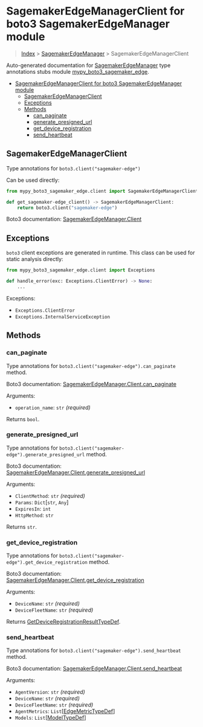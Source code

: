 # SagemakerEdgeManagerClient for boto3 SagemakerEdgeManager module

> [Index](..) > [SagemakerEdgeManager](.) > SagemakerEdgeManagerClient

Auto-generated documentation for
[SagemakerEdgeManager](https://boto3.amazonaws.com/v1/documentation/api/1.17.75/reference/services/sagemaker-edge.html#SagemakerEdgeManager)
type annotations stubs module
[mypy_boto3_sagemaker_edge](https://pypi.org/project/mypy-boto3-sagemaker-edge/).

- [SagemakerEdgeManagerClient for boto3 SagemakerEdgeManager module](#sagemakeredgemanagerclient-for-boto3-sagemakeredgemanager-module)
  - [SagemakerEdgeManagerClient](#sagemakeredgemanagerclient)
  - [Exceptions](#exceptions)
  - [Methods](#methods)
    - [can_paginate](#can_paginate)
    - [generate_presigned_url](#generate_presigned_url)
    - [get_device_registration](#get_device_registration)
    - [send_heartbeat](#send_heartbeat)

## SagemakerEdgeManagerClient

Type annotations for `boto3.client("sagemaker-edge")`

Can be used directly:

```python
from mypy_boto3_sagemaker_edge.client import SagemakerEdgeManagerClient

def get_sagemaker-edge_client() -> SagemakerEdgeManagerClient:
    return boto3.client("sagemaker-edge")
```

Boto3 documentation:
[SagemakerEdgeManager.Client](https://boto3.amazonaws.com/v1/documentation/api/1.17.75/reference/services/sagemaker-edge.html#SagemakerEdgeManager.Client)

## Exceptions

`boto3` client exceptions are generated in runtime. This class can be used for
static analysis directly:

```python
from mypy_boto3_sagemaker_edge.client import Exceptions

def handle_error(exc: Exceptions.ClientError) -> None:
    ...
```

Exceptions:

- `Exceptions.ClientError`
- `Exceptions.InternalServiceException`

## Methods

### can_paginate

Type annotations for `boto3.client("sagemaker-edge").can_paginate` method.

Boto3 documentation:
[SagemakerEdgeManager.Client.can_paginate](https://boto3.amazonaws.com/v1/documentation/api/1.17.75/reference/services/sagemaker-edge.html#SagemakerEdgeManager.Client.can_paginate)

Arguments:

- `operation_name`: `str` *(required)*

Returns `bool`.

### generate_presigned_url

Type annotations for `boto3.client("sagemaker-edge").generate_presigned_url`
method.

Boto3 documentation:
[SagemakerEdgeManager.Client.generate_presigned_url](https://boto3.amazonaws.com/v1/documentation/api/1.17.75/reference/services/sagemaker-edge.html#SagemakerEdgeManager.Client.generate_presigned_url)

Arguments:

- `ClientMethod`: `str` *(required)*
- `Params`: `Dict`\[`str`, `Any`\]
- `ExpiresIn`: `int`
- `HttpMethod`: `str`

Returns `str`.

### get_device_registration

Type annotations for `boto3.client("sagemaker-edge").get_device_registration`
method.

Boto3 documentation:
[SagemakerEdgeManager.Client.get_device_registration](https://boto3.amazonaws.com/v1/documentation/api/1.17.75/reference/services/sagemaker-edge.html#SagemakerEdgeManager.Client.get_device_registration)

Arguments:

- `DeviceName`: `str` *(required)*
- `DeviceFleetName`: `str` *(required)*

Returns
[GetDeviceRegistrationResultTypeDef](./type_defs.md#getdeviceregistrationresulttypedef).

### send_heartbeat

Type annotations for `boto3.client("sagemaker-edge").send_heartbeat` method.

Boto3 documentation:
[SagemakerEdgeManager.Client.send_heartbeat](https://boto3.amazonaws.com/v1/documentation/api/1.17.75/reference/services/sagemaker-edge.html#SagemakerEdgeManager.Client.send_heartbeat)

Arguments:

- `AgentVersion`: `str` *(required)*
- `DeviceName`: `str` *(required)*
- `DeviceFleetName`: `str` *(required)*
- `AgentMetrics`:
  `List`\[[EdgeMetricTypeDef](./type_defs.md#edgemetrictypedef)\]
- `Models`: `List`\[[ModelTypeDef](./type_defs.md#modeltypedef)\]
